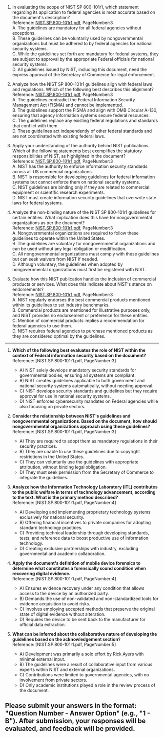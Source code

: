 1. In evaluating the scope of NIST SP 800-101r1, which statement regarding its application to federal agencies is most accurate based on the document's description?  
   Reference: [NIST.SP.800-101r1.pdf](./full_pdf_dataset/NIST.SP.800-101r1.pdf), PageNumber:3  
   A. The guidelines are mandatory for all federal agencies without exceptions.  
   B. These guidelines can be voluntarily used by nongovernmental organizations but must be adhered to by federal agencies for national security systems.  
   C. While the guidelines set forth are mandatory for federal systems, they are subject to approval by the appropriate Federal officials for national security systems.  
   D. All guidelines issued by NIST, including this document, need the express approval of the Secretary of Commerce for legal enforcement.  

2. Analyze how the NIST SP 800-101r1 guidelines align with federal laws and regulations. Which of the following best describes this alignment?  
   Reference: [NIST.SP.800-101r1.pdf](./full_pdf_dataset/NIST.SP.800-101r1.pdf), PageNumber:3  
   A. The guidelines contradict the Federal Information Security Management Act (FISMA) and cannot be implemented.  
   B. The guidelines support the FISMA and align with OMB Circular A-130, ensuring that agency information systems secure federal resources.  
   C. The guidelines replace any existing federal regulations and standards that conflict with them.  
   D. These guidelines act independently of other federal standards and are not coordinated with existing federal laws.  

3. Apply your understanding of the authority behind NIST publications. Which of the following statements best exemplifies the statutory responsibilities of NIST, as highlighted in the document?  
   Reference: [NIST.SP.800-101r1.pdf](./full_pdf_dataset/NIST.SP.800-101r1.pdf), PageNumber:3  
   A. NIST has the authority to enforce information security standards across all US commercial organizations.  
   B. NIST is responsible for developing guidelines for federal information systems but cannot enforce them on national security systems.  
   C. NIST guidelines are binding only if they are related to commercial equipment or scientific research experiments.  
   D. NIST must create information security guidelines that overwrite state laws for federal systems.  

4. Analyze the non-binding nature of the NIST SP 800-101r1 guidelines for certain entities. What implication does this have for nongovernmental organizations as per the document?  
   Reference: [NIST.SP.800-101r1.pdf](./full_pdf_dataset/NIST.SP.800-101r1.pdf), PageNumber:3  
   A. Nongovernmental organizations are required to follow these guidelines to operate within the United States.  
   B. The guidelines are voluntary for nongovernmental organizations and can be used without any legal obligation or modification.  
   C. All nongovernmental organizations must comply with these guidelines but can seek waivers from NIST if needed.  
   D. Although voluntary, the guidelines when adopted by nongovernmental organizations must first be registered with NIST.  

5. Evaluate how this NIST publication handles the inclusion of commercial products or services. What does this indicate about NIST's stance on endorsements?  
   Reference: [NIST.SP.800-101r1.pdf](./full_pdf_dataset/NIST.SP.800-101r1.pdf), PageNumber:3  
   A. NIST regularly endorses the best commercial products mentioned within its guidelines to set industry benchmarks.  
   B. Commercial products are mentioned for illustrative purposes only, and NIST provides no endorsement or preference for these entities.  
   C. Mention of commercial products implies a recommendation for federal agencies to use them.  
   D. NIST requires federal agencies to purchase mentioned products as they are considered optimal by the guidelines.
---
1. **Which of the following best evaluates the role of NIST within the context of Federal information security based on the document?**  
   Reference: [NIST.SP.800-101r1.pdf, PageNumber:3]
   - A) NIST solely develops mandatory security standards for governmental bodies, ensuring all systems are compliant.
   - B) NIST creates guidelines applicable to both government and national security systems automatically, without needing approval.
   - C) NIST develops security standards and guidelines but they require approval for use in national security systems.
   - D) NIST enforces cybersecurity mandates on Federal agencies while also focusing on private sectors.

2. **Consider the relationship between NIST's guidelines and nongovernmental organizations. Based on the document, how should nongovernmental organizations approach using these guidelines?**  
   Reference: [NIST.SP.800-101r1.pdf, PageNumber:3]
   - A) They are required to adopt them as mandatory regulations in their security practices.
   - B) They are unable to use these guidelines due to copyright restrictions in the United States.
   - C) They can voluntarily use the guidelines with appropriate attribution, without binding legal obligation.
   - D) They must seek permission from the Secretary of Commerce to integrate the guidelines.

3. **Analyze how the Information Technology Laboratory (ITL) contributes to the public welfare in terms of technology advancement, according to the text. What is the primary method described?**  
   Reference: [NIST.SP.800-101r1.pdf, PageNumber:4]
   - A) Developing and implementing proprietary technology systems exclusively for national security.
   - B) Offering financial incentives to private companies for adopting standard technology practices.
   - C) Providing technical leadership through developing standards, tests, and reference data to boost productive use of information technology.
   - D) Creating exclusive partnerships with industry, excluding governmental and academic collaboration.

4. **Apply the document's definition of mobile device forensics to determine what constitutes a forensically sound condition when recovering digital evidence.**  
   Reference: [NIST.SP.800-101r1.pdf, PageNumber:4]
   - A) Ensures evidence recovery under any condition that allows access to the device by an authorized party.
   - B) Demands the use of non-validated and non-standardized tools for evidence acquisition to avoid risks.
   - C) Involves employing accepted methods that preserve the original state of digital evidence without alteration.
   - D) Requires the device to be sent back to the manufacturer for official data extraction.

5. **What can be inferred about the collaborative nature of developing the guidelines based on the acknowledgement section?**  
   Reference: [NIST.SP.800-101r1.pdf, PageNumber:5]
   - A) Development was primarily a solo effort by Rick Ayers with minimal external input.
   - B) The guidelines were a result of collaborative input from various experts within NIST and external organizations.
   - C) Contributions were limited to governmental agencies, with no involvement from private sectors.
   - D) Only academic institutions played a role in the review process of the document.

Please submit your answers in the format: "Question Number - Answer Option" (e.g., "1 - B"). After submission, your responses will be evaluated, and feedback will be provided.
---
